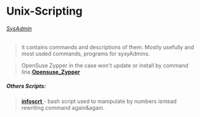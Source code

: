 # Unix-Scripting



###### [SysAdmin ](https://github.com/patrka54/Unix-Scripting-/blob/master/sysadmin.md)
>it contains commands and descriptions of them. Mostly usefully and most usded commands, programs for sysyAdmins.

>OpenSuse Zypper in the case won't update or install by command line.[**Opensuse_Zypper** ](https://github.com/patrka54/Unix-SysAdmin-Scripts-Configs/blob/master/opensuse_ZYPPER.md)


##### Others Scripts:
>[**infoscrt** ](https://github.com/patrka54/Unix-Scripting-/blob/master/infoscrt) - bash script used to manipulate by numbers isntead rewriting command again&again.
